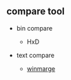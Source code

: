 compare tool
---

+ bin compare
    - HxD

+ text compare
    - [winmarge](http://winmerge.org/?lang=en)


